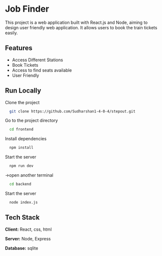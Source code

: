 
# Job Finder

This project is a web application built with React.js and Node, aiming to design user friendly web application. It allows users to book the train tickets easily.


## Features

- Access Different Stations
- Book Tickets
- Access to find seats available
- User Friendly


## Run Locally

Clone the project

```bash
  git clone https://github.com/Sudharshan1-4-0-4/stepout.git
```

Go to the project directory

```bash
  cd frontend
```

Install dependencies

```bash
  npm install
```

Start the server

```bash
  npm run dev
```
->open another terminal

```bash
  cd backend
```
Start the server
```bash
  node index.js
```





## Tech Stack

**Client:** React, css, html

**Server:** Node, Express

**Database:** sqlite



